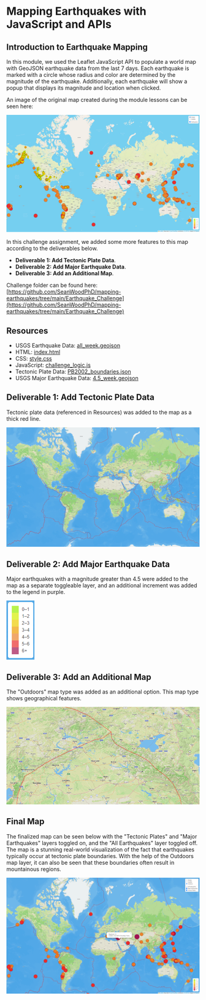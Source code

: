 # Mapping Earthquakes with JavaScript and APIs

## Introduction to Earthquake Mapping
In this module, we used the Leaflet JavaScript API to populate a world map with GeoJSON earthquake data from the last 7 days. Each earthquake is marked with a circle whose radius and color are determined by the magnitude of the earthquake. Additionally, each earthquake will show a popup that displays its magnitude and location when clicked.

An image of the original map created during the module lessons can be seen here: 

![original_map.png](Earthquake_Challenge/static/images/original_map.png)

In this challenge assignment, we added some more features to this map according to the deliverables below.

- **Deliverable 1: Add Tectonic Plate Data**.
- **Deliverable 2: Add Major Earthquake Data**.
- **Deliverable 3: Add an Additional Map**.

Challenge folder can be found here: [https://github.com/SeanWoodPhD/mapping-earthquakes/tree/main/Earthquake_Challenge](https://github.com/SeanWoodPhD/mapping-earthquakes/tree/main/Earthquake_Challenge)

## Resources
- USGS Earthquake Data: [all_week.geojson](https://earthquake.usgs.gov/earthquakes/feed/v1.0/summary/all_week.geojson)
- HTML: [index.html](Earthquake_Challenge/index.html)
- CSS: [style.css](Earthquake_Challenge/static/css/style.css)
- JavaScript: [challenge_logic.js](Earthquake_Challenge/static/js/challenge_logic.js)
- Tectonic Plate Data: [PB2002_boundaries.json](https://github.com/fraxen/tectonicplates/blob/master/GeoJSON/PB2002_boundaries.json)
- USGS Major Earthquake Data: [4.5_week.geojson](https://earthquake.usgs.gov/earthquakes/feed/v1.0/summary/4.5_week.geojson)

## Deliverable 1: Add Tectonic Plate Data
Tectonic plate data (referenced in Resources) was added to the map as a thick red line.

![tectonic_plates.png](Earthquake_Challenge/static/images/tectonic_plates.png)

## Deliverable 2: Add Major Earthquake Data
Major earthquakes with a magnitude greater than 4.5 were added to the map as a separate toggleable layer, and an additional increment was added to the legend in purple.

![legend.png](Earthquake_Challenge/static/images/legend.png)

## Deliverable 3: Add an Additional Map
The "Outdoors" map type was added as an additional option. This map type shows geographical features.

![outdoors.png](Earthquake_Challenge/static/images/outdoors.png)

## Final Map
The finalized map can be seen below with the "Tectonic Plates" and "Major Earthquakes" layers toggled on, and the "All Earthquakes" layer toggled off. The map is a stunning real-world visualization of the fact that earthquakes typically occur at tectonic plate boundaries. With the help of the Outdoors map layer, it can also be seen that these boundaries often result in mountainous regions.

![final_map.png](Earthquake_Challenge/static/images/final_map.png)